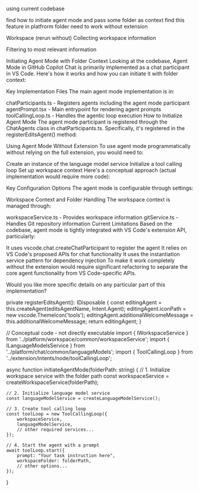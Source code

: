 using current codebase

find how to initiate agent mode and pass some folder as context
find this feature in platfrorm folder
need to work without extension

Workspace
(rerun without)
Collecting workspace information

Filtering to most relevant information

Initiating Agent Mode with Folder Context
Looking at the codebase, Agent Mode in GitHub Copilot Chat is primarily implemented as a chat participant in VS Code. Here's how it works and how you can initiate it with folder context:

Key Implementation Files
The main agent mode implementation is in:

chatParticipants.ts - Registers agents including the agent mode participant
agentPrompt.tsx - Main entrypoint for rendering agent prompts
toolCallingLoop.ts - Handles the agentic loop execution
How to Initialize Agent Mode
The agent mode participant is registered through the ChatAgents class in chatParticipants.ts. Specifically, it's registered in the registerEditsAgent() method:

Using Agent Mode Without Extension
To use agent mode programmatically without relying on the full extension, you would need to:

Create an instance of the language model service
Initialize a tool calling loop
Set up workspace context
Here's a conceptual approach (actual implementation would require more code):

Key Configuration Options
The agent mode is configurable through settings:

Workspace Context and Folder Handling
The workspace context is managed through:

workspaceService.ts - Provides workspace information
gitService.ts - Handles Git repository information
Current Limitations
Based on the codebase, agent mode is tightly integrated with VS Code's extension API, particularly:

It uses vscode.chat.createChatParticipant to register the agent
It relies on VS Code's proposed APIs for chat functionality
It uses the instantiation service pattern for dependency injection
To make it work completely without the extension would require significant refactoring to separate the core agent functionality from VS Code-specific APIs.

Would you like more specific details on any particular part of this implementation?

private registerEditsAgent(): IDisposable {
const editingAgent = this.createAgent(editsAgentName, Intent.Agent);
editingAgent.iconPath = new vscode.ThemeIcon('tools');
editingAgent.additionalWelcomeMessage = this.additionalWelcomeMessage;
return editingAgent;
}

// Conceptual code - not directly executable
import { IWorkspaceService } from '../platform/workspace/common/workspaceService';
import { ILanguageModelsService } from '../platform/chat/common/languageModels';
import { ToolCallingLoop } from '../extension/intents/node/toolCallingLoop';

async function initiateAgentMode(folderPath: string) {
// 1. Initialize workspace service with the folder path
const workspaceService = createWorkspaceService(folderPath);

    // 2. Initialize language model service
    const languageModelService = createLanguageModelService();

    // 3. Create tool calling loop
    const toolLoop = new ToolCallingLoop({
        workspaceService,
        languageModelService,
        // other required services...
    });

    // 4. Start the agent with a prompt
    await toolLoop.start({
        prompt: "Your task instruction here",
        workspaceFolder: folderPath,
        // other options...
    });

}
